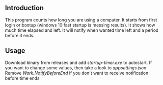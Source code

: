 ## Introduction
This program counts how long you are using a computer. It starts from first login or bootup (windows 10 fast startup is messing results). It shows how much time elapsed and  left. It will notify when wanted time left and a period before it ends.

## Usage
Download binary from releases and add *startup-timer.exe* to autostart.
If you want to change some values, then take a look to *appsettings.json*
Remove *Work.NotifyBeforeEnd* if you don't want to receive notification before time ends